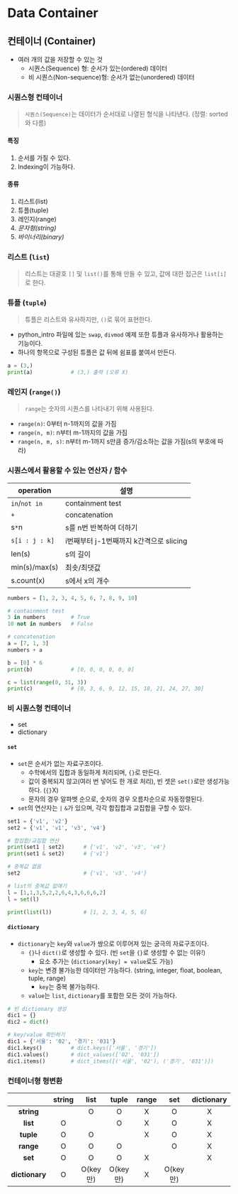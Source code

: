 #  Data Container

## 컨테이너 (Container)

- 여러 개의 값을 저장할 수 있는 것
  - 시퀀스(Sequence) 형: 순서가 있는(ordered) 데이터
  - 비 시퀀스(Non-sequence)형: 순서가 없는(unordered) 데이터

### 시퀀스형 컨테이너

> `시퀀스(Sequence)`는 데이터가 순서대로 나열된 형식을 나타낸다. (정렬: sorted와 다름)

#### 특징

1. 순서를 가질 수 있다.
2. Indexing이 가능하다.

#### 종류

1. 리스트(list)
2. 튜플(tuple)
3. 레인지(range)
4. *문자형(string)* 
5. *바이너리(binary)*

### 리스트 (`list`)

> 리스트는 대괄호 `[]` 및 `list()`를 통해 만들 수 있고, 값에 대한 접근은 `list[i]`로 한다.

### 튜플 (`tuple`)

> 튜플은 리스트와 유사하지만, `()`로 묶어 표현한다.

- python_intro 파일에 있는 `swap`, `divmod` 예제 또한 튜플과 유사하거나 활용하는 기능이다.
- 하나의 항목으로 구성된 튜플은 값 뒤에 쉼표를 붙여서 만든다.

```python
a = (3,)
print(a)			# (3,) 출력 (오류 X)
```

### 레인지 (`range()`)

> `range`는 숫자의 시퀀스를 나타내기 위해 사용된다.

- `range(n)`: 0부터 n-1까지의 값을 가짐
- `range(n, m)`: n부터 m-1까지의 값을 가짐
- `range(n, m, s)`: n부터 m-1까지 s만큼 증가/감소하는 값을 가짐(s의 부호에 따라)

### 시퀀스에서 활용할 수 있는 연산자 / 함수

| operation      | 설명                                    |
| -------------- | --------------------------------------- |
| `in`/`not in`  | containment test                        |
| `+`            | concatenation                           |
| s`*`n          | s를 n번 반복하여 더하기                 |
| `s[i : j : k]` | i번째부터 j-1번째까지 k간격으로 slicing |
| len(s)         | s의 길이                                |
| min(s)/max(s)  | 최솟/최댓값                             |
| s.count(x)     | s에서 x의 개수                          |

```python
numbers = [1, 2, 3, 4, 5, 6, 7, 8, 9, 10]

# containment test
3 in numbers		# True
10 not in numbers	# False

# concatenation
a = [7, 1, 3]
numbers + a

b = [0] * 6
print(b)			# [0, 0, 0, 0, 0, 0]

c = list(range(0, 31, 3))
print(c)			# [0, 3, 6, 9, 12, 15, 18, 21, 24, 27, 30]
```

### 비 시퀀스형 컨테이너

- set
- dictionary

#### `set`

- `set`은 순서가 없는 자료구조이다.
  - 수학에서의 집합과 동일하게 처리되며, `{}`로 만든다.
  - 값이 중복되지 않고(여러 번 넣어도 한 개로 처리), 빈 셋은 `set()`로만 생성가능하다. (`{}`X)
  - 문자의 경우 알파벳 순으로, 숫자의 경우 오름차순으로 자동정렬된다.
- `set`의 연산자는 `|` `&`가 있으며, 각각 합집합과 교집합을 구할 수 있다.

```python
set1 = {'v1', 'v2'}
set2 = {'v1', 'v1', 'v3', 'v4'}

# 합집합/교집합 연산
print(set1 | set2)		# {'v1', 'v2', 'v3', 'v4'}
print(set1 & set2)		# {'v1'}

# 중복값 없음
set2					# {'v1', 'v3', 'v4'}

# list의 중복값 없애기
l = [1,1,3,5,2,2,6,4,3,6,6,6,2]
l = set(l)

print(list(l))			# [1, 2, 3, 4, 5, 6]
```

#### `dictionary`

- `dictionary`는 `key`와 `value`가 쌍으로 이루어져 있는 궁극의 자료구조이다.
  - `{}`나 `dict()`로 생성할 수 있다. (빈 `set`을 `{}`로 생성할 수 없는 이유!)
    - 요소 추가는 (`dictionary[key] = value`로도 가능)
  - `key`는 변경 불가능한 데이터만 가능하다. (string, integer, float, boolean, tuple, range)
    - `key`는 중복 불가능하다.
  - `value`는 `list`, `dictionary`를 포함한 모든 것이 가능하다.

```python
# 빈 dictionary 생성
dic1 = {}
dic2 = dict()

# key/value 확인하기
dic1 = {'서울': '02', '경기': '031'}
dic1.keys()			# dict.keys(['서울', '경기'])
dic1.values()		# dict_values(['02', '031'])
dic1.items()		# dict_items([('서울', '02'), ('경기', '031')])
```

### 컨테이너형 형변환

|                | string |   list   |  tuple   | range |   set    | dictionary |
| :------------: | :----: | :------: | :------: | :---: | :------: | :--------: |
|   **string**   |        |    O     |    O     |   X   |    O     |     X      |
|    **list**    |   O    |          |    O     |   X   |    O     |     X      |
|   **tuple**    |   O    |    O     |          |   X   |    O     |     X      |
|   **range**    |   O    |    O     |    O     |       |    O     |     X      |
|    **set**     |   O    |    O     |    O     |   X   |          |     X      |
| **dictionary** |   O    | O(key만) | O(key만) |   X   | O(key만) |            |


